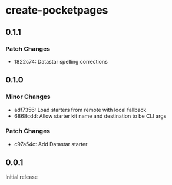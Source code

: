 # create-pocketpages

## 0.1.1

### Patch Changes

- 1822c74: Datastar spelling corrections

## 0.1.0

### Minor Changes

- adf7356: Load starters from remote with local fallback
- 6868cdd: Allow starter kit name and destination to be CLI args

### Patch Changes

- c97a54c: Add Datastar starter

## 0.0.1

Initial release
